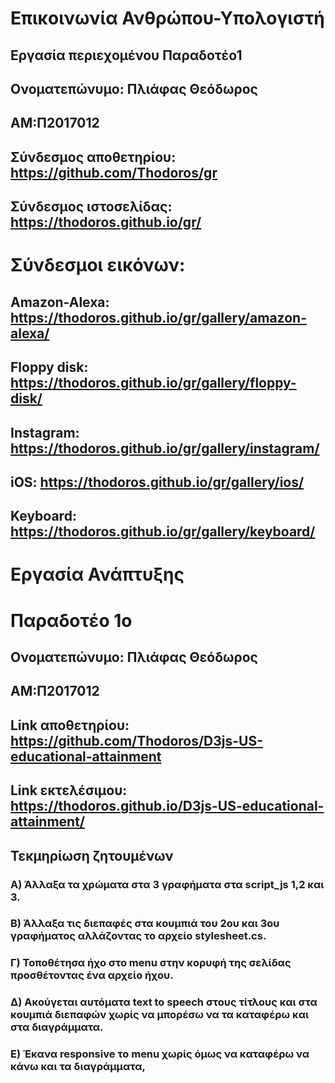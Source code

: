 # Επικοινωνία Ανθρώπου-Υπολογιστή
## Εργασία περιεχομένου Παραδοτέο1
## Ονοματεπώνυμο: Πλιάφας Θεόδωρος
## ΑΜ:Π2017012
## Σύνδεσμος αποθετηρίου: https://github.com/Thodoros/gr
## Σύνδεσμος ιστοσελίδας: https://thodoros.github.io/gr/

# Σύνδεσμοι εικόνων:
##  Amazon-Alexa: https://thodoros.github.io/gr/gallery/amazon-alexa/
##  Floppy disk: https://thodoros.github.io/gr/gallery/floppy-disk/
##  Instagram: https://thodoros.github.io/gr/gallery/instagram/
##  iOS: https://thodoros.github.io/gr/gallery/ios/
##  Keyboard: https://thodoros.github.io/gr/gallery/keyboard/







# Εργασία Ανάπτυξης
# Παραδοτέο 1ο

## Ονοματεπώνυμο: Πλιάφας Θεόδωρος
## ΑΜ:Π2017012



## Link αποθετηρίου:  https://github.com/Thodoros/D3js-US-educational-attainment

## Link εκτελέσιμου:  https://thodoros.github.io/D3js-US-educational-attainment/


## Τεκμηρίωση ζητουμένων 

### A) Άλλαξα τα χρώματα στα 3 γραφήματα στα script_js 1,2 και 3.

### Β) Άλλαξα τις διεπαφές στα κουμπιά του 2ου και 3ου γραφήματος αλλάζοντας το αρχείο stylesheet.cs.

### Γ) Τοποθέτησα ήχο στο menu στην κορυφή της σελίδας προσθέτοντας ένα αρχείο ήχου.

### Δ) Ακούγεται αυτόματα text to speech στους τίτλους και στα κουμπιά διεπαφών χωρίς να μπορέσω να τα καταφέρω και στα διαγράμματα.

### Ε) Έκανα responsive το menu χωρίς όμως να καταφέρω να κάνω και τα διαγράμματα,



